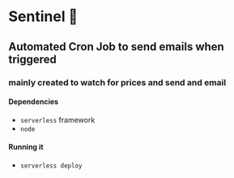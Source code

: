# Sentinel 👀
## Automated Cron Job to send emails when triggered
### mainly created to watch for prices and send and email

#### Dependencies
- `serverless` framework
- `node`

#### Running it
- `serverless deploy`
